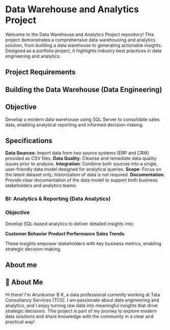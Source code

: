 # Data Warehouse and Analytics Project 

Welcome to the Data Warehouse and Analytics Project repository!
This project demonstrates a comprehensive data warehousing and analytics solution, from building a data warehouse to generating actionable insights. Designed as a portfolio project, it highlights industry best practices in data engineering and analytics.

##  Project Requirements

## Building the Data Warehouse (Data Engineering)

## Objective
Develop a modern data warehouse using SQL Server to consolidate sales data, enabling analytical reporting and informed decision-making.

## Specifications

**Data Sources:** Import data from two source systems (ERP and CRM) provided as CSV files.
**Data Quality**: Cleanse and remediate data quality issues prior to analysis.
**Integration**: Combine both sources into a single, user-friendly data model designed for analytical queries.
**Scope**: Focus on the latest dataset only; historization of data is not required.
**Documentation**: Provide clear documentation of the data model to support both business stakeholders and analytics teams.

### BI: Analytics & Reporting (Data Analytics)

### Objective
Develop SQL-based analytics to deliver detailed insights into:

**Customer Behavior**
**Product Performance**
**Sales Trends**

These insights empower stakeholders with key business metrics, enabling strategic decision-making.


## About me 

## 🌟 About Me
Hi there! I'm Arunkumar B K, a data professional currently working at Tata Consultancy Services (TCS). I am passionate about data engineering and analytics, and I enjoy turning raw data into meaningful insights that drive strategic decisions. This project is part of my journey to explore modern data solutions and share knowledge with the community in a clear and practical way!
